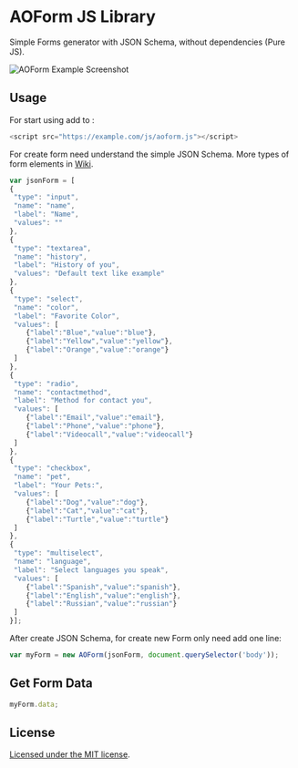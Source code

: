 # AOForm JS Library
Simple Forms generator with JSON Schema, without dependencies (Pure JS).

![AOForm Example Screenshot](https://i.imgur.com/YHZzMx0.png)

## Usage

For start using add to <head>:

```javascript
<script src="https://example.com/js/aoform.js"></script>
``` 
For create form need understand the simple JSON Schema. More types of form elements in [Wiki](https://github.com/spexnetworks/aoform/wiki/JSON-Schema).

```javascript
var jsonForm = [
{
 "type": "input",
 "name": "name",
 "label": "Name",
 "values": ""
},
{
 "type": "textarea",
 "name": "history",
 "label": "History of you",
 "values": "Default text like example"
},
{
 "type": "select",
 "name": "color",
 "label": "Favorite Color",
 "values": [
	{"label":"Blue","value":"blue"},
	{"label":"Yellow","value":"yellow"},
	{"label":"Orange","value":"orange"}
 ]
},
{
 "type": "radio",
 "name": "contactmethod",
 "label": "Method for contact you",
 "values": [
	{"label":"Email","value":"email"},
	{"label":"Phone","value":"phone"},
	{"label":"Videocall","value":"videocall"}
 ]
},
{
 "type": "checkbox",
 "name": "pet",
 "label": "Your Pets:",
 "values": [
	{"label":"Dog","value":"dog"},
	{"label":"Cat","value":"cat"},
	{"label":"Turtle","value":"turtle"}
 ]
},
{
 "type": "multiselect",
 "name": "language",
 "label": "Select languages you speak",
 "values": [
	{"label":"Spanish","value":"spanish"},
	{"label":"English","value":"english"},
	{"label":"Russian","value":"russian"}
 ]
}];
```

After create JSON Schema, for create new Form only need add one line:

```javascript
var myForm = new AOForm(jsonForm, document.querySelector('body'));
```

## Get Form Data

```javascript
myForm.data;
```

## License

[Licensed under the MIT license](https://github.com/spexnetworks/aoform/blob/master/LICENSE).
